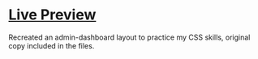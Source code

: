 # [Live Preview](https://justyoberg.github.io/admin-dashboard)

Recreated an admin-dashboard layout to practice my CSS skills, original copy included in the files.
